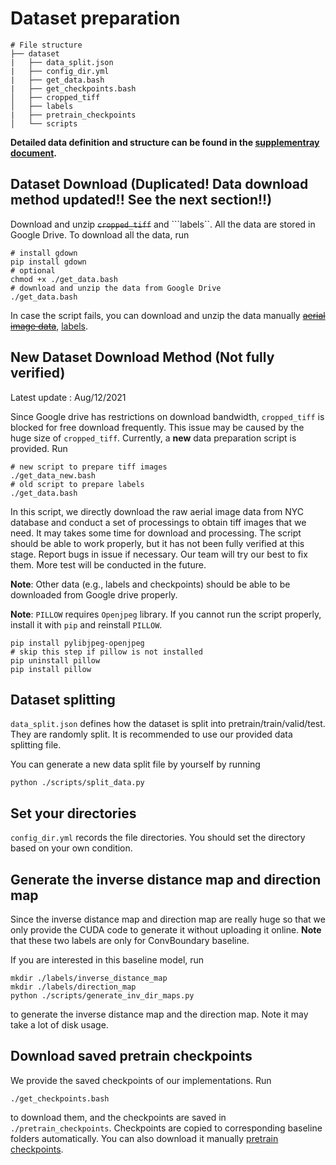 # Dataset preparation
```
# File structure
├── dataset
|   ├── data_split.json
|   ├── config_dir.yml
|   ├── get_data.bash
|   ├── get_checkpoints.bash
│   ├── cropped_tiff
│   ├── labels
|   ├── pretrain_checkpoints
│   └── scripts
```

**Detailed data definition and structure can be found in the [supplementray document](./topoboundary_supplementary.pdf).**

## Dataset Download (Duplicated! Data download method updated!! See the next section!!)
Download and unzip ~~```cropped_tiff```~~ and ```labels``. All the data are stored in Google Drive. To download all the data, run
```
# install gdown
pip install gdown
# optional 
chmod +x ./get_data.bash
# download and unzip the data from Google Drive
./get_data.bash
```
In case the script fails, you can download and unzip the data manually ~~[aerial image data](https://drive.google.com/file/d/1xasG1LEeBuB-MmdiMGaX1jgZN8ThW3Jd/view?usp=sharing)~~, [labels](https://drive.google.com/file/d/1XoAjhkwbO6IaYURikrKteA17NVlLoyf8/view?usp=sharing).

## New Dataset Download Method (Not fully verified)
Latest update : Aug/12/2021

Since Google drive has restrictions on download bandwidth, ```cropped_tiff``` is blocked for free download frequently. This issue may be caused by the huge size of ```cropped_tiff```. Currently, a **new** data preparation script is provided. Run 
```
# new script to prepare tiff images
./get_data_new.bash
# old script to prepare labels
./get_data.bash
```
In this script, we directly download the raw aerial image data from NYC database and conduct a set of processings to obtain tiff images that we need. It may takes some time for download and processing.
The script should be able to work properly, but it has not been fully verified at this stage. Report bugs in issue if necessary. Our team will try our best to fix them. More test will be conducted in the future.

**Note**: Other data (e.g., labels and checkpoints) should be able to be downloaded from Google drive properly.

**Note**: ```PILLOW``` requires ```Openjpeg``` library. If you cannot run the script properly, install it with ```pip``` and reinstall ```PILLOW```.
```
pip install pylibjpeg-openjpeg
# skip this step if pillow is not installed
pip uninstall pillow
pip install pillow
```

## Dataset splitting
 ```data_split.json``` defines how the dataset is split into pretrain/train/valid/test. They are randomly split. It is recommended to use our provided data splitting file.
 
You can generate a new data split file by yourself by running
```
python ./scripts/split_data.py
```


## Set your directories
```config_dir.yml``` records the file directories. You should set the directory based on your own condition.

## Generate the inverse distance map and direction map
Since the inverse distance map and direction map are really huge so that we only provide the CUDA code to generate it without uploading it online. **Note** that these two labels are only for ConvBoundary baseline. 

If you are interested in this baseline model, run 
```
mkdir ./labels/inverse_distance_map
mkdir ./labels/direction_map
python ./scripts/generate_inv_dir_maps.py
```
to generate the inverse distance map and the direction map. Note it may take a lot of disk usage.

## Download saved pretrain checkpoints
We provide the saved checkpoints of our implementations. Run 
```
./get_checkpoints.bash
```
to download them, and the checkpoints are saved in ```./pretrain_checkpoints```. Checkpoints are copied to corresponding baseline folders automatically. You can also download it manually [pretrain checkpoints](https://drive.google.com/file/d/1OT8Vrj1QiT7zFgu-D4ZcN4dRR62U31CL/view?usp=sharing).